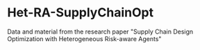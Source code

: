 # Het-RA-SupplyChainOpt
Data and material from the research paper "Supply Chain Design Optimization with Heterogeneous Risk-aware Agents"
